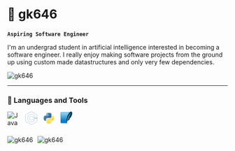 # &#x1F47E; gk646

**`Aspiring Software Engineer`**


I'm an undergrad student in artificial intelligence interested in becoming a software engineer. I really enjoy making software projects from the ground up using custom made datastructures and only very few dependencies. 

<p align="left"> <img src="https://komarev.com/ghpvc/?username=gk646&label=Profile%20views&color=0e75b6&style=flat" alt="gk646" /> </p>

--- 

### &#x1F9F0; Languages and Tools
<img align="left" alt="Java" width="30px" style="padding-right:10px;" src="https://cdn.jsdelivr.net/gh/devicons/devicon/icons/java/java-original.svg"/>
<img align="left" alt="Java" width="30px" style="padding-right:10px;" src="https://github.com/devicons/devicon/blob/v2.15.1/icons/cplusplus/cplusplus-line.svg"/>
<img align="left" alt="Java" width="30px" style="padding-right:10px;" src="https://github.com/devicons/devicon/blob/v2.15.1/icons/python/python-original.svg"/>

<img align="left" alt="Java" width="30px" style="padding-right:10px;" src="https://github.com/devicons/devicon/blob/v2.15.1/icons/sqlite/sqlite-original.svg"/>

<br />

#


<img align="left" style="padding-right:10px;" src="https://github-readme-stats.vercel.app/api?username=gk646&show_icons=true&theme=ocean_dark&locale=en" alt="gk646" />
<img align="left" style="padding-right:10px;" src="https://github-readme-stats.vercel.app/api/top-langs?username=gk646&show_icons=true&theme=ocean_dark&locale=en&layout=compact" alt="gk646" />


